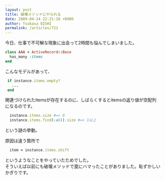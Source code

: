 ```yaml
---
layout: post
title: 破壊メソッドにやられる
date: 2009-04-24 22:21:18 +0900
author: Tsukasa OISHI
permalink: /articles/721
---
```



今日、仕事で不可解な現象に出会って2時間も悩んでしまいました。  

```ruby  
class AAA < ActiveRecord::Base  
  has_many :items  
end  
```  

こんなモデルがあって、  

```ruby  
 if instance.items.empty?  
   ...  
 end  
```  

関連づけられたitemsが存在するのに、しばらくするとitemsの返り値が空配列になるのです。  

```ruby  
  instance.items.size #=> 0  
  instance.items.find(:all).size #=> 1以上  
```  

という謎の挙動。  

原因は違う箇所で  

```ruby  
  item = instance.items.shift  
```  

というようなことをやっていたためでした。  
そういえば以前にも破壊メソッドで罠にハマったことがありました。恥ずかしいかぎりです。  

